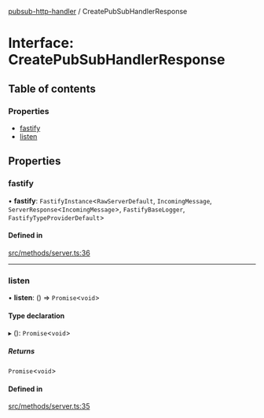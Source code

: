 [pubsub-http-handler](../README.md) / CreatePubSubHandlerResponse

# Interface: CreatePubSubHandlerResponse

## Table of contents

### Properties

- [fastify](CreatePubSubHandlerResponse.md#fastify)
- [listen](CreatePubSubHandlerResponse.md#listen)

## Properties

### fastify

• **fastify**: `FastifyInstance`<`RawServerDefault`, `IncomingMessage`, `ServerResponse`<`IncomingMessage`\>, `FastifyBaseLogger`, `FastifyTypeProviderDefault`\>

#### Defined in

[src/methods/server.ts:36](https://github.com/SimenB/pubsub-http-handler/blob/a2ca195/src/methods/server.ts#L36)

___

### listen

• **listen**: () => `Promise`<`void`\>

#### Type declaration

▸ (): `Promise`<`void`\>

##### Returns

`Promise`<`void`\>

#### Defined in

[src/methods/server.ts:35](https://github.com/SimenB/pubsub-http-handler/blob/a2ca195/src/methods/server.ts#L35)
